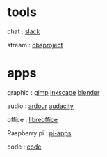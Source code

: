 # tools
chat : [slack](https://slack.com/)

stream : [obsproject](https://obsproject.com/)


# apps
graphic : [gimp](https://www.gimp.org/) [inkscape](https://inkscape.org) [blender](https://www.blender.org/)

audio : [ardour](https://ardour.org/) [audacity](https://www.audacityteam.org/)

office : [libreoffice](https://www.libreoffice.org/)

Raspberry pi : [pi-apps](https://pi-apps.io/)

code : [code](https://code.visualstudio.com/)
